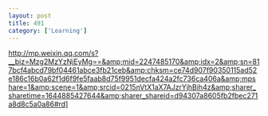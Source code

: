 ```yaml
---
layout: post
title: 491
category: ['Learning']
---
```


http://mp.weixin.qq.com/s?__biz=Mzg2MzYzNjEyMg==&amp;mid=2247485170&amp;idx=2&amp;sn=817bcf4abcd79bf04461abce3fb21ceb&amp;chksm=ce74d907f90350115ad52e186c16b0a62f1d6f9fe5faab8d75f9951decfa424a2fc736ca406a&amp;mpshare=1&amp;scene=1&amp;srcid=0215nVtX1aX7AJzrYjhBih4z&amp;sharer_sharetime=1644885427644&amp;sharer_shareid=d94307a8605fb2fbec271a8d8c5a0a86#rd]


